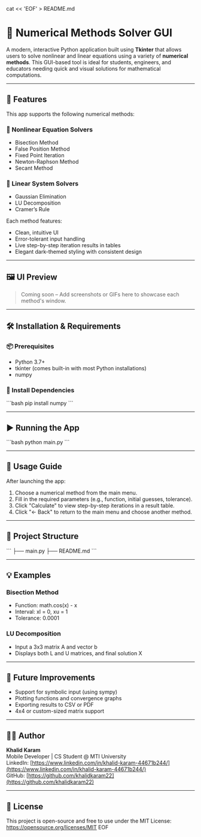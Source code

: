 cat << 'EOF' > README.md
# 🧮 Numerical Methods Solver GUI

A modern, interactive Python application built using **Tkinter** that allows users to solve nonlinear and linear equations using a variety of **numerical methods**. This GUI-based tool is ideal for students, engineers, and educators needing quick and visual solutions for mathematical computations.

---

## 📌 Features

This app supports the following numerical methods:

### 🔢 Nonlinear Equation Solvers
- Bisection Method
- False Position Method
- Fixed Point Iteration
- Newton-Raphson Method
- Secant Method

### 🧠 Linear System Solvers
- Gaussian Elimination
- LU Decomposition
- Cramer’s Rule

Each method features:
- Clean, intuitive UI
- Error-tolerant input handling
- Live step-by-step iteration results in tables
- Elegant dark-themed styling with consistent design

---

## 🖼️ UI Preview

> Coming soon – Add screenshots or GIFs here to showcase each method's window.

---

## 🛠️ Installation & Requirements

### 📦 Prerequisites

- Python 3.7+
- tkinter (comes built-in with most Python installations)
- numpy

### 🔧 Install Dependencies

\`\`\`bash
pip install numpy
\`\`\`

---

## ▶️ Running the App

\`\`\`bash
python main.py
\`\`\`

---

## 📘 Usage Guide

After launching the app:

1. Choose a numerical method from the main menu.
2. Fill in the required parameters (e.g., function, initial guesses, tolerance).
3. Click "Calculate" to view step-by-step iterations in a result table.
4. Click "← Back" to return to the main menu and choose another method.

---

## 📁 Project Structure

\`\`\`
├── main.py
├── README.md
\`\`\`

---

## 💡 Examples

### Bisection Method
- Function: math.cos(x) - x
- Interval: xl = 0, xu = 1
- Tolerance: 0.0001

### LU Decomposition
- Input a 3x3 matrix A and vector b
- Displays both L and U matrices, and final solution X

---

## 🚀 Future Improvements

- Support for symbolic input (using sympy)
- Plotting functions and convergence graphs
- Exporting results to CSV or PDF
- 4x4 or custom-sized matrix support

---

## 🧑‍💻 Author

**Khalid Karam**  
Mobile Developer | CS Student @ MTI University  
LinkedIn: [https://www.linkedin.com/in/khalid-karam-44671b244/](https://www.linkedin.com/in/khalid-karam-44671b244/)  
GitHub: [https://github.com/khalidkaram22](https://github.com/khalidkaram22)

---

## 📜 License

This project is open-source and free to use under the MIT License:  
https://opensource.org/licenses/MIT
EOF
